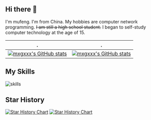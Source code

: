 ## Hi there 👋

I'm mufeng.
I'm from China.
My hobbies are computer network programming.
<del>I am still a high school student.</del>
I began to self-study computer technology at the age of 15.

| .                                                                                                                                       | .                                                                                                                         |
|-----------------------------------------------------------------------------------------------------------------------------------------|---------------------------------------------------------------------------------------------------------------------------|
| [![mxgxxx's GitHub stats](https://github-readme-stats.vercel.app/api?username=renyancheng)](https://githubfast.com/anuraghazra/github-readme-stats) | [![mxgxxx's GitHub stats](https://github-readme-stats.vercel.app/api/top-langs?username=renyancheng&show_icons=true&locale=en&layout=compact)](https://github-readme-stats.vercel.app/api/top-langs?username=renyancheng&show_icons=true&locale=en&layout=compact) |

## My Skills

![skills](https://skillicons.dev/icons?i=css,express,git,github,html,js,md,nodejs,react,vscode,vue)

## Star History

[![Star History Chart](https://api.star-history.com/svg?repos=renyancheng/MuXiuGeAPIAdimin&type=Date)](https://star-history.com/#renyancheng/MuXiuGeAPIAdimin&Date)
[![Star History Chart](https://api.star-history.com/svg?repos=renyancheng/music-react&type=Date)](https://star-history.com/#renyancheng/music-react&Date)


